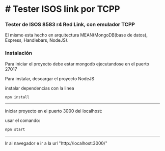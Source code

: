 <h1># Tester ISOS link por TCPP</h1>
<h3>Tester de ISOS 8583 r4 Red Link, con emulador TCPP</h3>
<p>El mismo esta hecho en arquitectura MEAN(MongoDB(base de datos), Express, Handlebars, NodeJS).</p>

<h3>Instalación</h3>
<p>Para iniciar el proyecto debe estar mongodb ejecutandose en el puerto 27017</p>

<p>Para instalar, descargar el proyecto NodeJS</p>
<p>instalar dependencias con la linea</p>
<code>npm install</code>
<hr>

<p>iniciar proyecto en el puerto 3000 del localhost:</p>
<p>usar el comando:</p>
<code>npm start</code>
<hr>

<p>Ir al navegador e ir a la url "http://localhost:3000/"<p>
